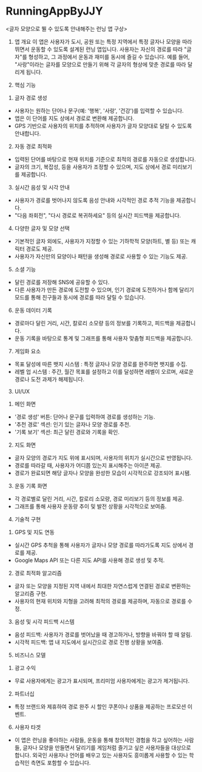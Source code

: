 # RunningAppByJJY

<글자 모양으로 뛸 수 있도록 안내해주는 런닝 앱 구상>
1. 앱 개요
이 앱은 사용자가 도시, 공원 또는 특정 지역에서 특정 글자나 모양을 따라 뛰면서 운동할 수 있도록 설계된 런닝 앱입니다. 사용자는 자신의 경로를 따라 "글자"를 형성하고, 그 과정에서 운동과 재미를 동시에 즐길 수 있습니다. 예를 들어, "사랑"이라는 글자를 모양으로 만들기 위해 각 글자의 형상에 맞춘 경로를 따라 달리게 됩니다.

2. 핵심 기능
1) 글자 경로 생성
- 사용자는 원하는 단어나 문구(예: '행복', '사랑', '건강')를 입력할 수 있습니다. 
- 앱은 이 단어를 지도 상에서 경로로 변환해 제공합니다.
- GPS 기반으로 사용자의 위치를 추적하며 사용자가 글자 모양대로 달릴 수 있도록 안내합니다.
2) 자동 경로 최적화
- 입력된 단어를 바탕으로 현재 위치를 기준으로 최적의 경로를 자동으로 생성합니다.
- 글자의 크기, 복잡성, 등을 사용자가 조정할 수 있으며, 지도 상에서 경로 미리보기를 제공합니다.
3) 실시간 음성 및 시각 안내
- 사용자가 경로를 벗어나지 않도록 음성 안내와 시각적인 경로 추적 기능을 제공합니다.
- "다음 좌회전", "다시 경로로 복귀하세요" 등의 실시간 피드백을 제공합니다.
4) 다양한 글자 및 모양 선택
- 기본적인 글자 외에도, 사용자가 지정할 수 있는 기하학적 모양(하트, 별 등) 또는 캐릭터 경로도 제공.
- 사용자가 자신만의 묘양이나 패턴을 생성해 경로로 사용할 수 있는 기능도 제공.
5) 소셜 기능
- 달린 경로를 저장해 SNS에 공유할 수 있다.
- 다른 사용자가 만든 경로에 도전할 수 있으며, 인기 경로에 도전하거나 함께 달리기 모드를 통해 친구들과 동시에 경로를 따라 달릴 수 있습니다.
6) 운동 데이터 기록
- 경로마다 달린 거리, 시간, 칼로리 소모량 등의 정보를 기록하고, 피드백을 제공합니다.
- 운동 기록을 바탕으로 통계 및 그래프를 통해 사용자 맞춤형 피드백을 제공합니다.
7) 게임화 요소
- 목표 달성에 따른 뱃지 시스템 : 특정 글자나 모양 경로를 완주하면 뱃지를 수집.
- 레벨 업 시스템 : 주간, 월간 목표를 설정하고 이를 달성하면 레벨이 오르며, 새로운 경로나 도전 과제가 해제됩니다.

3. UI/UX
1) 메인 화면
- '경로 생성' 버튼: 단어나 문구를 입력하여 경로를 생성하는 기능.
- '추천 경로' 섹션: 인기 있는 글자나 모양 경로를 추천.
- '기록 보기' 섹션: 최근 달린 경로와 기록을 확인.
2) 지도 화면
- 글자 모양의 경로가 지도 위에 표시되며, 사용자의 위치가 실시간으로 반영됩니다.
- 경로를 따라갈 때, 사용자가 어디쯤 있는지 표시해주는 아이콘 제공.
- 경로가 완료되면 해당 글자나 모양을 완성한 모습이 시각적으로 강조되어 표시됌.
3) 운동 기록 화면
- 각 경로별로 달린 거리, 시간, 칼로리 소모량, 경로 미리보기 등의 정보를 제공.
- 그래프를 통해 사용자 운동량 추이 및 발전 상황을 시각적으로 보여줌.

4. 기술적 구현
1) GPS 및 지도 연동
- 실시간 GPS 추척을 통해 사용자가 글자나 모양 경로를 따라가도록 지도 상에서 경로를 제공.
- Google Maps API 또는 다른 지도 API를 사용해 경로 생성 및 추적.
2) 경로 최적화 알고리즘
- 글자 또는 모양을 지정된 지역 내에서 최대한 자연스럽게 연결된 경로로 변환하는 알고리즘 구현.
- 사용자의 현재 위치와 지형을 고려해 최적의 경로를 제공하며, 자동으로 경로를 수정.
3) 음성 및 시각 피드백 시스템
- 음성 피드백: 사용자가 경로를 벗어났을 때 경고하거나, 방향을 바꿔야 할 때 알림.
- 시각적 피드백: 앱 내 지도에서 실시간으로 경로 진행 상황을 보여줌.

5. 비즈니스 모델
1) 광고 수익
- 무료 사용자에게는 광고가 표시되며, 프리미엄 사용자에게는 광고가 제거됩니다.
2) 파트너십
- 특정 브랜드와 제휴하여 경로 완주 시 할인 쿠폰이나 상품을 제공하는 프로모션 이벤트.

6. 사용자 타겟
- 이 앱은 런닝을 좋아하는 사람들, 운동을 통해 창의적인 경험을 하고 싶어하는 사람들, 글자나 모양을 만들면서 달리기를 게임처럼 즐기고 싶은 사용자들을 대상으로 합니다. 외국인 사용자나 언어를 배우고 있는 사용자도 흥미롭게 사용할 수 있는 학습적인 측면도 포함할 수 있습니다.
